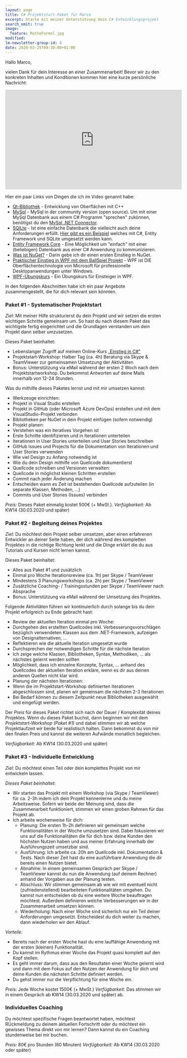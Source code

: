 ```yaml
---
layout: page
title: C# Projektstart-Paket für Marco
excerpt: Starte mit meiner Unterstützung dein C# Entwicklungsprojekt
search_omit: true
image:
  feature: MatheFormel.jpg
modified:
lm-newsletter-group-id: 4
date: 2020-03-25T09:30:00+01:00
---
```


Hallo Marco,

vielen Dank für dein Interesse an einer Zusammenarbeit! Bevor wir zu den konkreten Inhalten und Konditionen kommen hier eine kurze persönliche Nachricht:

<iframe width="560" height="315" src="https://www.youtube-nocookie.com/embed/SxfED5_Q7Wk" frameborder="0" allow="encrypted-media" allowfullscreen></iframe>

Hier ein paar Links von Dingen die ich im Video genannt habe:
- [Qt-Bibliothek](https://wiki.qt.io/About_Qt) - Entwicklung von Oberflächen mit C++
- [MySql](https://www.mysql.com/de/products/community/) - MySql in der community version (open source). Um mit einer MySql Datenbank aus einem C# Programm "sprechen" zukönnen, benötigst du den [MySql .NET Connector](https://dev.mysql.com/doc/connector-net/en/).
- [SQlLte](https://www.sqlite.org/index.html) - Ist eine einfache Datenbank die vielleicht auch deine Anforderungen erfüllt. [Hier gibt es ein Beispiel](https://docs.microsoft.com/de-de/ef/core/get-started/?tabs=visual-studio) welches mit C#, Entity Framework und SQLite umgesetzt werden kann.
- [Entity Framework Core](https://docs.microsoft.com/de-de/ef/core/) - Eine Möglichkeit um "einfach" mit einer (beliebigen) Datenbank aus einer C# Anwendung zu kommunizieren.
- [Was ist NuGet?](https://www.lernmoment.de/alle/warum-nuget/) - Darin gebe ich dir einen ersten Einstieg in NuGet.
- [Praktischer Einstieg in WPF mit dem BallSpiel Projekt](https://www.youtube.com/watch?v=ugji-_yWoRk&list=PLP2TrPpx5VNk2g07AKxyIGdsUJNA95CDt) - WPF ist DIE Oberflächentechnologie von Microsoft für professionelle Desktopanwendungen unter Windows.
- [WPF-Übungskurs](/lernmail-kurse/wpf-tictactoe-fuer-einsteiger/tag1-spielfeld-anlegen-new-sub/) - Ein Übungskurs für Einsteiger in WPF.

In den folgenden Abschnitten habe ich ein paar Angebote zusammengestellt, die für dich relevant sein könnten.

### Paket #1 - Systematischer Projektstart
*Ziel:* Mit meiner Hilfe strukturierst du dein Projekt und wir setzen die ersten wichtigen Schritte gemeinsam um. So hast du nach diesem Paket das wichtigste fertig eingerichtet und die Grundlagen verstanden um dein Projekt dann selber umzusetzen.

Dieses Paket beinhaltet:

 - Lebenslanger Zugriff auf meinen Online-Kurs [„Einstieg in C#"](/einstieg-csharp/)
 - Projektstart-Workshop: Halber Tag (ca. 4h) Beratung via Skype & TeamViewer zur gemeinsamen Umsetzung der Aktivitäten
 - Bonus: Unterstützung via eMail während der ersten 2 Woch nach dem Projektstartworkshop. Du bekommst Antworten auf deine Mails innerhalb von 12-24 Stunden.

Was du mithilfe dieses Paketes lernst und mit mir umsetzen kannst:

 - Werkzeuge einrichten:
  - Projekt in Visual Studio erstellen
  - Projekt in GitHub (oder Microsoft Azure DevOps) erstellen und mit dem VisualStudio-Projekt verbinden
  - Bibliotheken per NuGet in dein Projekt einfügen (sofern notwendig)
 - Projekt planen:
  - Verstehen was ein iteratives Vorgehen ist
  - Erste Schritte identifizieren und in Iterationen unterteilen
  - Iterationen in User Stories unterteilen und User Stories beschreiben
  - GitHub Issues und Projects für die Dokumentation von Iterationen und User Stories verwenden
  - Wie viel Design zu Anfang notwendig ist
  - Wie du dein Design mithilfe von Quellcode dokumentierst
 - Quellcode schreiben und Versionen verwalten:
  - Quellcode in möglichst kleinen Schritten erstellen
  - Commit nach jeder Änderung machen
  - Entscheiden wann es Zeit ist bestehenden Quellcode aufzuteilen (in separate Klassen, Methoden, …)
  - Commits und User Stories (Issues) verbinden

*Preis:* Dieses Paket einmalig kostet 500€ (+ MwSt.).
*Verfügbarkeit:* Ab KW14 (30.03.2020 und später)

### Paket #2 - Begleitung deines Projektes
*Ziel:* Du möchtest dein Projekt selber umsetzen, aber einen erfahrenen Entwickler an deiner Seite haben, der dich während des kompletten Projektes in die richtige Richtung lenkt und die Dinge erklärt die du aus Tutorials und Kursen nicht lernen kannst.

Dieses Paket beinhaltet:
 - Alles aus Paket #1 und zusätzlich
 - Einmal pro Woche Iterationsreview (ca. 1h) per Skype / TeamViewer
 - Mindestens 3 Planungsworkshops (ca. 2h) per Skype / TeamViewer
 - Zusätzliche Coaching- / Trainingsstunden per Skype / TeamViewer nach Absprache
 - Bonus: Unterstützung via eMail während der Umsetzung des Projektes.

Folgende Aktivitäten führen wir kontinuierlich durch solange bis du dein Projekt erfolgreich zu Ende gebracht hast:
 - Review der aktuellen Iteration einmal pro Woche:
  - Durchgehen des erstellten Quellcodes inkl. Verbesserungsvorschlägen bezüglich verwendeten Klassen aus dem .NET-Framework, aufzeigen von Designalternativen, ...
  - Reflektieren wie die aktuelle Iteration umgesetzt wurde
  - Durchsprechen der notwendigen Schritte für die nächste Iteration
  - Ich zeige welche Klassen, Bibliotheken, Syntax, Methodiken, … als nächstes gelernt werden sollten
  - Möglichkeit, dass ich einzelne Konzepte, Syntax, … anhand des Quellcodes der aktuellen Iteration erkläre, wenn es dir aus deinen anderen Quellen nicht klar wird.
 - Planung der nächsten Iterationen:
  - Wenn die im Projektstart-Workshop definierten Iterationen abgeschlossen sind, planen wir gemeinsam die nächsten 2-3 Iterationen
  - Bei Bedarf können zu diesem Zeitpunkt neue Bibliotheken ausgewählt und eingefügt werden.

Der *Preis* für dieses Paket richtet sich nach der Dauer / Komplexität deines Projektes. Wenn du dieses Paket buchst, dann beginnen wir mit dem *Projektstart-Workshop (Paket #1)* und dabei stimmen wir ab welche Projektlaufzeit wir beide für realistisch halten. Dann bekommst du von mir den finalen Preis und kannst die weiteren Aufwände monatlich begleichen. 

*Verfügbarkeit:* Ab KW14 (30.03.2020 und später)

### Paket #3 - Individuelle Entwicklung
*Ziel:* Du möchtest einen Teil oder dein komplettes Projekt von mir entwickeln lassen.

*Dieses Paket beinhaltet:*
- Wir starten das Projekt mit einem Workshop (via Skype / TeamViewer) für ca. 2-3h indem ich dein Projekt kennenlerne und du meine Arbeitsweise. Sofern wir beide der Meinung sind, dass die Zusammenarbeit funktioniert, stimmen wir einen groben Rahmen für das Projekt ab.
- Ich arbeite wochenweise für dich:
   - Planung:  Die ersten 1h-2h definieren wir gemeinsam welche Funktionalitäten in der Woche umzusetzen sind. Dabei fokusieren wir uns auf die Funktionalitäten die für dich bzw. deine Kunden den höchsten Nutzen haben und aus meiner Erfahrung innerhalb der Ausführungszeit umsetzbar sind.
   - Ausführung: Ich arbeite ca. 20h am Quellcode inkl. Dokumentation & Tests. Nach dieser Zeit hast du eine ausführbare Anwendung die dir bereits einen Nutzen bietet.
   - Abnahme: In einem gemeinsamen Gespräch per Skype / TeamViewer kannst du nun die Anwendung (auf deinem Rechner) anhand der Vorgaben aus der Planung testen.
   - Abschluss: Wir stimmen gemeinsam ab wie wir mit eventuell nicht (zufriedenstellend) bearbeiteten Funktionalitäten umgehen. Du kannst nun entscheiden ob du eine weitere Woche beauftragen möchtest. Außerdem definieren welche Verbesserungen wir in der Zusammenarbeit umsetzen können.
   - Wiederholung: Nach einer Woche sind sicherlich nur ein Teil deiner Anforderungen umgesetzt. Entscheidest du dich weiter zu machen, dann wiederholen wir den Ablauf.

*Vorteile:*
- Bereits nach der ersten Woche hast du eine lauffähige Anwendung mit der ersten (kleinen) Funktionalität.
- Du kannst im Rythmus einer Woche das Projekt quasi komplett auf den Kopf stellen. 
- Es geht immer darum, dass aus den Resultaten einer Woche gelernt wird und dann mit dem Fokus auf den Nutzen der Anwendung für dich und deine Kunden die nächsten Schritte definiert werden. 
- Du gehst immer nur die Verpflichtung für eine Woche ein.

*Preis:* Jede Woche kostet 1500€ (+ MwSt.)
*Verfügbarkeit:* Das stimmen wir in einem Gespräch ab KW14 (30.03.2020 und später) ab.

### Individuelles Coaching
Du möchtest spezifische Fragen beantwortet haben, möchtest RÜckmeldung zu deinem aktuellen Fortschritt oder du möchtest ein gewisses Thema direkt von mir lernen? Dann kannst du ein Coaching stundenweise bei mir buchen.

*Preis:* 80€ pro Stunden (60 Minuten)
*Verfügbarkeit:* Ab KW14 (30.03.2020 oder später)
